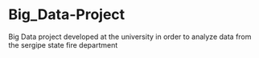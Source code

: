 # Big_Data-Project
Big Data project developed at the university in order to analyze data from the sergipe state fire department
